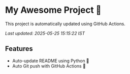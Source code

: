 # My Awesome Project 🚀

This project is automatically updated using GitHub Actions.

_Last updated: 2025-05-25 15:15:22 IST_

## Features
- Auto-update README using Python 🐍
- Auto Git push with GitHub Actions 🤖
